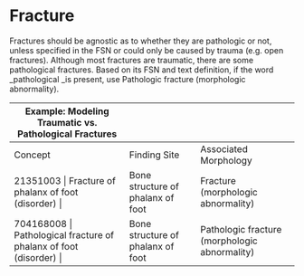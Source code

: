 # Fracture

Fractures should be agnostic as to whether they are pathologic or not, unless specified in the FSN or could only be caused by trauma (e.g. open fractures). Although most fractures are traumatic, there are some pathological fractures. Based on its FSN and text definition, if the word  _pathological _is present, use Pathologic fracture (morphologic abnormality).

| Example: Modeling Traumatic vs. Pathological Fractures |   |   |
|---|---|---|
| Concept | Finding Site | Associated Morphology |
| 21351003 \| Fracture of phalanx of foot (disorder) \| | Bone structure of phalanx of foot | Fracture (morphologic abnormality) |
| 704168008 \| Pathological fracture of phalanx of foot (disorder) \| | Bone structure of phalanx of foot | Pathologic fracture (morphologic abnormality) |

